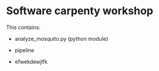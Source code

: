 Software carpenty workshop
==========================

This contains:

* analyze_mosquito.py (python module)
* pipeline

* efwekdewjlfk